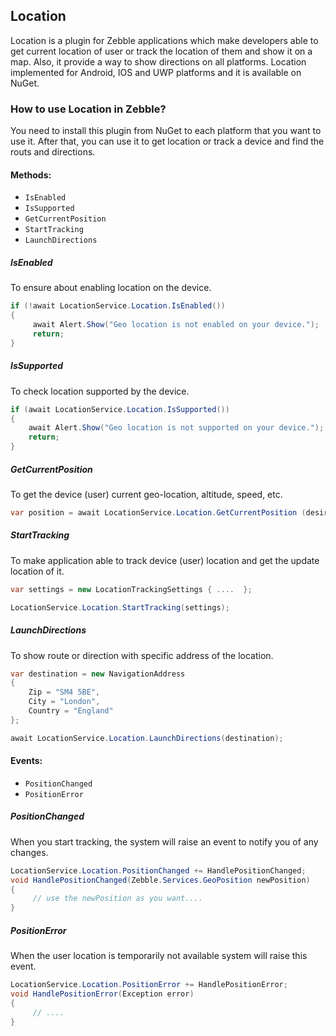 ## Location
Location is a plugin for Zebble applications which make developers able to get current location of user or track the location of them and show it on a map. Also, it provide a way to show directions on all platforms. Location implemented for Android, IOS and UWP platforms and it is available on NuGet.
### How to use Location in Zebble?
You need to install this plugin from NuGet to each platform that you want to use it. After that, you can use it to get location or track a device and find the routs and directions.
#### Methods:
* ``IsEnabled``
* ``IsSupported``
* ``GetCurrentPosition``
* ``StartTracking``
* ``LaunchDirections``

##### IsEnabled
To ensure about enabling location on the device.
```csharp
if (!await LocationService.Location.IsEnabled())
{
     await Alert.Show("Geo location is not enabled on your device.");
     return;  
}
```
##### IsSupported
To check location supported by the device.
```csharp
if (await LocationService.Location.IsSupported())
{
    await Alert.Show("Geo location is not supported on your device.");
    return;
} 
```
##### GetCurrentPosition
To get the device (user) current geo-location, altitude, speed, etc.
```csharp
var position = await LocationService.Location.GetCurrentPosition (desiredAccuracy, timeout);
```
##### StartTracking
To make application able to track device (user) location and get the update location of it.
```csharp
var settings = new LocationTrackingSettings { ....  };

LocationService.Location.StartTracking(settings);
```
##### LaunchDirections
To show route or direction with specific address of the location.
```csharp
var destination = new NavigationAddress
{
    Zip = "SM4 5BE",
    City = "London",
    Country = "England"
};

await LocationService.Location.LaunchDirections(destination);
```
#### Events:
* ``PositionChanged``
* ``PositionError``

##### PositionChanged
When you start tracking, the system will raise an event to notify you of any changes.
```csharp
LocationService.Location.PositionChanged += HandlePositionChanged;
void HandlePositionChanged(Zebble.Services.GeoPosition newPosition)
{
     // use the newPosition as you want....
}
```
##### PositionError
When the user location is temporarily not available system will raise this event.
```csharp
LocationService.Location.PositionError += HandlePositionError;
void HandlePositionError(Exception error)
{
     // ....
}
```
